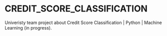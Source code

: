 # CREDIT_SCORE_CLASSIFICATION
Univeristy team project about Credit Score Classification | Python | Machine Learning (in progress).
